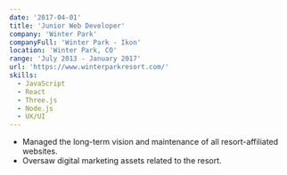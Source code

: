 ```yaml
---
date: '2017-04-01'
title: 'Junior Web Developer'
company: 'Winter Park'
companyFull: 'Winter Park - Ikon'
location: 'Winter Park, CO'
range: 'July 2013 - January 2017'
url: 'https://www.winterparkresort.com/'
skills:
  - JavaScript
  - React
  - Three.js
  - Node.js
  - UX/UI
---
```


- Managed the long-term vision and maintenance of all resort-affiliated websites.
- Oversaw digital marketing assets related to the resort.
